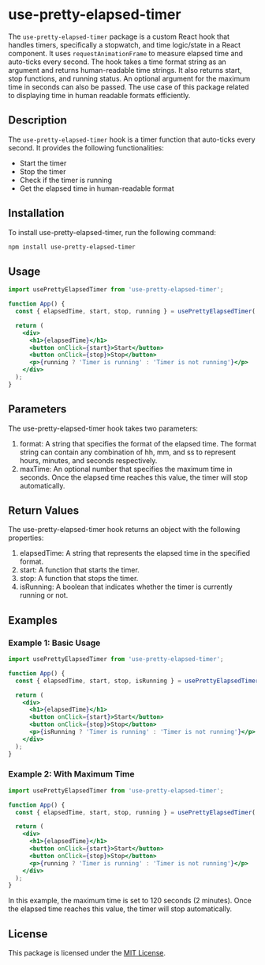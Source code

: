 # use-pretty-elapsed-timer
The `use-pretty-elapsed-timer` package is a custom React hook that handles timers, specifically a stopwatch, and time logic/state in a React component. It uses `requestAnimationFrame` to measure elapsed time and auto-ticks every second. The hook takes a time format string as an argument and returns human-readable time strings. It also returns start, stop functions, and running status. An optional argument for the maximum time in seconds can also be passed. The use case of this package related to displaying time in human readable formats efficiently.

## Description
The `use-pretty-elapsed-timer` hook is a timer function that auto-ticks every second. It provides the following functionalities:
- Start the timer
- Stop the timer
- Check if the timer is running
- Get the elapsed time in human-readable format
## Installation
To install use-pretty-elapsed-timer, run the following command:
```sh
npm install use-pretty-elapsed-timer
```
## Usage
```jsx
import usePrettyElapsedTimer from 'use-pretty-elapsed-timer';

function App() {
  const { elapsedTime, start, stop, running } = usePrettyElapsedTimer('hh:mm:ss', 60);

  return (
    <div>
      <h1>{elapsedTime}</h1>
      <button onClick={start}>Start</button>
      <button onClick={stop}>Stop</button>
      <p>{running ? 'Timer is running' : 'Timer is not running'}</p>
    </div>
  );
}
```
## Parameters
The use-pretty-elapsed-timer hook takes two parameters:
1. format: A string that specifies the format of the elapsed time. The format string can contain any combination of hh, mm, and ss to represent hours, minutes, and seconds respectively.
2. maxTime: An optional number that specifies the maximum time in seconds. Once the elapsed time reaches this value, the timer will stop automatically.
## Return Values
The use-pretty-elapsed-timer hook returns an object with the following properties:
1. elapsedTime: A string that represents the elapsed time in the specified format.
2. start: A function that starts the timer.
3. stop: A function that stops the timer.
4. isRunning: A boolean that indicates whether the timer is currently running or not.
## Examples
### Example 1: Basic Usage
```jsx
import usePrettyElapsedTimer from 'use-pretty-elapsed-timer';

function App() {
  const { elapsedTime, start, stop, isRunning } = usePrettyElapsedTimer('hh:mm:ss');

  return (
    <div>
      <h1>{elapsedTime}</h1>
      <button onClick={start}>Start</button>
      <button onClick={stop}>Stop</button>
      <p>{isRunning ? 'Timer is running' : 'Timer is not running'}</p>
    </div>
  );
}
```
### Example 2: With Maximum Time
```jsx
import usePrettyElapsedTimer from 'use-pretty-elapsed-timer';

function App() {
  const { elapsedTime, start, stop, running } = usePrettyElapsedTimer('mm:ss', 120);

  return (
    <div>
      <h1>{elapsedTime}</h1>
      <button onClick={start}>Start</button>
      <button onClick={stop}>Stop</button>
      <p>{running ? 'Timer is running' : 'Timer is not running'}</p>
    </div>
  );
}
```
In this example, the maximum time is set to 120 seconds (2 minutes). Once the elapsed time reaches this value, the timer will stop automatically.
## License
This package is licensed under the [MIT License](https://opensource.org/licenses/MIT).
